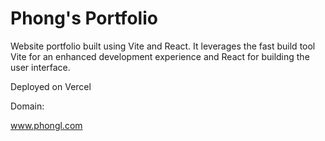 # Phong's Portfolio

Website portfolio built using Vite and React. It leverages the fast build tool Vite for an enhanced development experience and React for building the user interface.

Deployed on Vercel

Domain:

www.phongl.com
